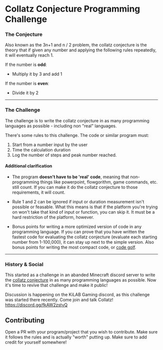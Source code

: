 # Collatz Conjecture Programming Challenge

### The Conjecture
Also known as the 3n+1 and n / 2 problem, the collatz conjecture is the theory that if given any number and applying the following rules repeatedly, it will eventually reach 1.

If the number is **odd**:
- Multiply it by 3 and add 1

If the number is **even**:
- Divide it by 2

---
### The Challenge
The challenge is to write the collatz conjecture in as many programming languages as possible - including non "real" languages.

There's some rules to this challenge. The code or similar program must:
1. Start from a number input by the user
2. Time the calculation duration
3. Log the number of steps and peak number reached.

#### Additional clarification
- The program **doesn't have to be 'real' code**, meaning that non-programming things like powerpoint, flowgorithm, game commands, etc. still count. If you can make it do the collatz conjecture to those requirements, it will count.

- Rule 1 and 2 can be ignored if input or duration measurement isn't possible or feasable. What this means is that if the platform you're trying on won't take that kind of input or function, you can skip it. It must be a hard restriction of the platform, however.

- Bonus points for writing a more optimized version of code in any programming language. If you can prove that you have written the fastest code for evaluating the collatz conjecture (evaluate each starting number from 1-100,000), it can stay up next to the simple version. Also bonus points for writing the most compact code, or [code golf](https://en.wikipedia.org/wiki/Code_golf).

---

### History & Social

This started as a challenge in an abanded Minecraft discord server to write the [collatz conjecture](https://en.wikipedia.org/wiki/Collatz_conjecture) in as many programming languages as possible. Now it's time to revive that challenge and make it public!

Discussion is happening on the KiLAB Gaming discord, as this challenge was started there recently. Come join and talk Collatz! https://discord.gg/fkAW2zstyQ

## Contributing
Open a PR with your program/project that you wish to contribute. Make sure it follows the rules and is actually "worth" putting up. Make sure to add credit for yourself somewhere!

